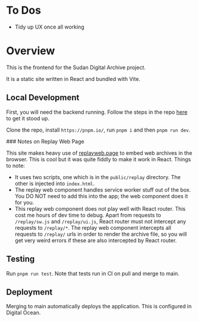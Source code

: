 # To Dos

- Tidy up UX once all working
# Overview

This is the frontend for the Sudan Digital Archive project.

It is a static site written in React and bundled with Vite.

## Local Development

First, you will need the backend running. Follow the steps in the repo
[here](https://github.com/Sudan-Digital-Archive/sudan-digital-archive-api)
to get it stood up.

Clone the repo, install `https://pnpm.io/`, run `pnpm i` and then
`pnpm run dev`.

### Notes on Replay Web Page

This site makes heavy use of
[replayweb.page](https://github.com/webrecorder/replayweb.page)
to embed web archives in the browser. This is cool but it was quite fiddly
to make it work in React. Things to note:

- It uses two scripts, one which is in the `public/replay` directory.
  The other is injected into `index.html`.
- The replay web component handles service worker stuff out of the box. You
  DO NOT need to add this into the app; the web component does it for you.
- This replay web component does not play well with React router. This cost me hours
  of dev time to debug. Apart from requests to `/replay/sw.js` and `/replay/ui.js`,
  React router must not intercept any requests to `/replay/*`. The replay web
  component intercepts all requests to `/replay/` urls in order to render the archive
  file, so you will get very weird errors if these are also intercepted by React router.

## Testing

Run `pnpm run test`. Note that tests run in CI on pull and merge to main.

## Deployment

Merging to main automatically deploys the application. This is configured in Digital
Ocean.
